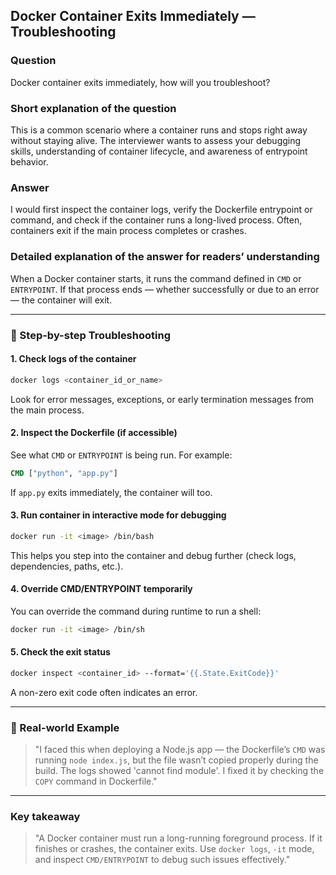 ## Docker Container Exits Immediately — Troubleshooting

### Question  
Docker container exits immediately, how will you troubleshoot?

### Short explanation of the question  
This is a common scenario where a container runs and stops right away without staying alive. The interviewer wants to assess your debugging skills, understanding of container lifecycle, and awareness of entrypoint behavior.

### Answer  
I would first inspect the container logs, verify the Dockerfile entrypoint or command, and check if the container runs a long-lived process. Often, containers exit if the main process completes or crashes.

### Detailed explanation of the answer for readers’ understanding

When a Docker container starts, it runs the command defined in `CMD` or `ENTRYPOINT`. If that process ends — whether successfully or due to an error — the container will exit.

---

### 🧪 Step-by-step Troubleshooting

#### 1. **Check logs of the container**
```bash
docker logs <container_id_or_name>
```
Look for error messages, exceptions, or early termination messages from the main process.

#### 2. **Inspect the Dockerfile (if accessible)**
See what `CMD` or `ENTRYPOINT` is being run. For example:

```Dockerfile
CMD ["python", "app.py"]
```

If `app.py` exits immediately, the container will too.

#### 3. **Run container in interactive mode for debugging**
```bash
docker run -it <image> /bin/bash
```
This helps you step into the container and debug further (check logs, dependencies, paths, etc.).

#### 4. **Override CMD/ENTRYPOINT temporarily**
You can override the command during runtime to run a shell:
```bash
docker run -it <image> /bin/sh
```

#### 5. **Check the exit status**
```bash
docker inspect <container_id> --format='{{.State.ExitCode}}'
```
A non-zero exit code often indicates an error.

---

### 🧠 Real-world Example

> "I faced this when deploying a Node.js app — the Dockerfile’s `CMD` was running `node index.js`, but the file wasn’t copied properly during the build. The logs showed 'cannot find module'. I fixed it by checking the `COPY` command in Dockerfile."

---

### Key takeaway

> "A Docker container must run a long-running foreground process. If it finishes or crashes, the container exits. Use `docker logs`, `-it` mode, and inspect `CMD/ENTRYPOINT` to debug such issues effectively."
